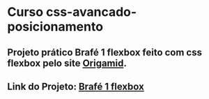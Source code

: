# Curso css-avancado-posicionamento


## Projeto prático Brafé 1 flexbox feito com css flexbox pelo site [Origamid](https://www.origamid.com/curso/css-avancado-posicionamento).

## Link do Projeto: [Brafé 1 flexbox](https://marcelo-rafael.github.io/flexbox-brafe-1/)
